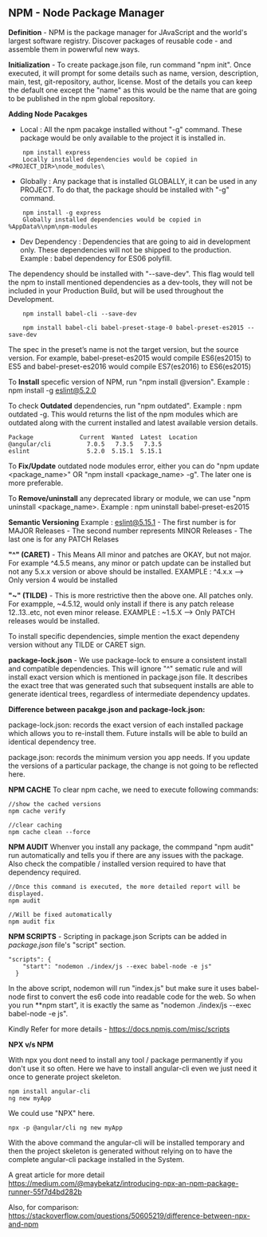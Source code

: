 

## NPM - Node Package Manager


**Definition** - NPM is the package manager for JAvaScript and the world's largest software registry. Discover packages of reusable code - and assemble them in powerwful new ways.


**Initialization** - To create package.json file, run command "npm init". Once executed, it will prompt for
some details such as name, version, description, main, test, git-repository, author, license. Most of the
details you can keep the default one except the "name" as this would be the name that are going to be published in the npm global repository.


**Adding Node Pacakges**

- Local : All the npm pacakge installed without "-g" command. These package would be only 
        available to the project it is installed in.
```
    npm install express
    Locally installed dependencies would be copied in <PROJECT_DIR>\node_modules\
```

- Globally : Any package that is installed GLOBALLY, it can be used in any PROJECT. To do that, the package should be installed with "-g" command.

```
    npm install -g express
    Globally installed dependencies would be copied in %AppData%\npm\npm-modules 
```

- Dev Dependency : Dependencies that are going to aid in development only. These dependencies will not
be shipped to the production. Example : babel dependency for ES06 polyfill. 

The dependency should be installed with "--save-dev". This flag would tell the npm to install mentioned dependencies as a dev-tools, 
they will not be included in your Production Build, but will be used throughout the Development.

```
    npm install babel-cli --save-dev

    npm install babel-cli babel-preset-stage-0 babel-preset-es2015 --save-dev

```
The spec in the preset’s name is not the target version, but the source version. 
For example, babel-preset-es2015 would compile ES6(es2015) to ES5 and 
babel-preset-es2016 would compile ES7(es2016) to ES6(es2015)



To **Install** specefic version of NPM, run "npm install <name>@version".
Example : npm install -g eslint@5.2.0

To check **Outdated** dependencies, run "npm outdated".
Example : npm outdated -g. This would returns the list of the npm modules which are outdated along with the
current installed and latest available version details.

    Package             Current  Wanted  Latest  Location
    @angular/cli          7.0.5   7.3.5   7.3.5
    eslint                5.2.0  5.15.1  5.15.1


To **Fix/Update** outdated node modules error, either you can do "npm update <package_name>" OR "npm install <package_name> -g". The later one is more preferable.


To **Remove/uninstall** any deprecated library or module, we can use "npm uninstall <package_name>.
Example : npm uninstall babel-preset-es2015


**Semantic Versioning**
Example : eslint@5.15.1
    - The first number is for MAJOR Releases
    - The second number represents MINOR Releases
    - The last one is for any PATCH Relases

**"^" (CARET)** - This Means All minor and patches are OKAY, but not major. For example ^4.5.5 means, any minor or patch update can be installed but not any 5.x.x version or above should be installed.
EXAMPLE : ^4.x.x --> Only version 4 would be installed

**"~" (TILDE)** - This is more restrictive then the above one. All patches only.
    For exampple, ~4.5.12, would only install if there is any patch release 12..13..etc, not even minor release. EXAMPLE : ~1.5.X --> Only PATCH releases would be installed.

To install specific dependencies, simple mention the exact dependeny version without any TILDE or CARET sign.



**package-lock.json** - We use package-lock to ensure a consistent install and compatible dependencies. This will ignore "^" sematic rule and will install exact version which is mentioned in package.json file. It describes the exact tree that was generated such that subsequent installs are able to generate identical trees, regardless of intermediate dependency updates.

**Difference between pacakge.json and package-lock.json:**

package-lock.json: records the exact version of each installed package which allows you to re-install them. Future installs will be able to build an identical dependency tree.

package.json: records the minimum version you app needs. If you update the versions of a particular package, the change is not going to be reflected here.


**NPM CACHE**
To clear npm cache, we need to execute following commands:

```
//show the cached versions
npm cache verify

//clear caching
npm cache clean --force

```

**NPM AUDIT**
Whenver you install any package, the commpand "npm audit" run automatically and tells you if there
are any issues with the package. Also check the compatible / installed version required to have that
dependency required.

```
//Once this command is executed, the more detailed report will be displayed.
npm audit

//Will be fixed automatically
npm audit fix

```


**NPM SCRIPTS** - Scripting in package.json 
Scripts can be added in *package.json* file's "script" section.

``` 
"scripts": {
    "start": "nodemon ./index/js --exec babel-node -e js"
  }

```
In the above script, nodemon will run "index.js" but make sure it uses babel-node first to 
convert the es6 code into readable code for the web.
So when you run **npm start", it is exactly the same as "nodemon ./index/js --exec babel-node -e js".



Kindly Refer for more details  - https://docs.npmjs.com/misc/scripts



**NPX v/s NPM**

With npx you dont need to install any tool / package permanently if you don't use it so often.
Here we have to install angular-cli even we just need it once to generate project skeleton.

```
npm install angular-cli 
ng new myApp
```


We could use "NPX" here.
```
npx -p @angular/cli ng new myApp

```
With the above command the angular-cli will be installed temporary and then the project
skeleton is generated without relying on to have the complete angular-cli package installed in the System.


A great article for more detail 
https://medium.com/@maybekatz/introducing-npx-an-npm-package-runner-55f7d4bd282b

Also, for comparison:
https://stackoverflow.com/questions/50605219/difference-between-npx-and-npm



